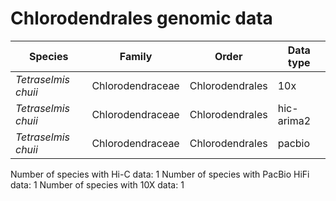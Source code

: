 # Chlorodendrales genomic data

| Species | Family | Order | Data type |
| -- | --- | --- | --- |
| *Tetraselmis chuii* | Chlorodendraceae | Chlorodendrales | 10x |
| *Tetraselmis chuii* | Chlorodendraceae | Chlorodendrales | hic-arima2 |
| *Tetraselmis chuii* | Chlorodendraceae | Chlorodendrales | pacbio |

Number of species with Hi-C data: 1
Number of species with PacBio HiFi data: 1
Number of species with 10X data: 1
